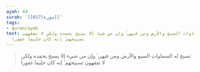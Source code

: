 ```yaml
---
ayah: 44
surah: '[[017|سورة]]'
tags:
- quran/ayah
text: تسبح له السماوات السبع والأرض ومن فيهن ۚ وإن من شيء إلا يسبح بحمده ولكن لا تفقهون
  تسبيحهم ۗ إنه كان حليما غفورا
---
```

> تسبح له السماوات السبع والأرض ومن فيهن ۚ وإن من شيء إلا يسبح بحمده ولكن لا تفقهون تسبيحهم ۗ إنه كان حليما غفورا
